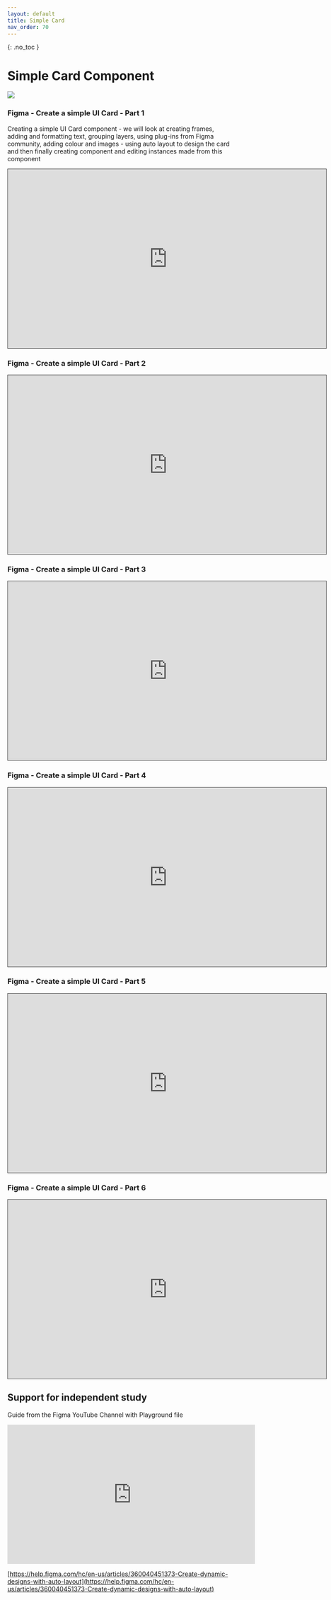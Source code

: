 ```yaml
---
layout: default
title: Simple Card
nav_order: 70
---
```


{: .no_toc }

# Simple Card Component

![](images/card_simple.png)

### Figma - Create a simple UI Card - Part 1 

Creating a simple UI Card component - we will look at creating frames, adding and formatting text, grouping layers, using plug-ins from Figma community, adding colour and images - using auto layout to design the card and then finally creating component and editing instances made from this component

<iframe src="https://solent.cloud.panopto.eu/Panopto/Pages/Embed.aspx?id=04cff5b4-98bb-432f-87f3-af4f014d7c97&autoplay=false&offerviewer=true&showtitle=true&showbrand=false&captions=true&interactivity=all" height="405" width="720" style="border: 1px solid #464646;" allowfullscreen allow="autoplay"></iframe>

### Figma - Create a simple UI Card - Part 2

<iframe src="https://solent.cloud.panopto.eu/Panopto/Pages/Embed.aspx?id=e9e47c3b-553c-41cc-9623-af4f014f5ef3&autoplay=false&offerviewer=true&showtitle=true&showbrand=false&captions=true&interactivity=all" height="405" width="720" style="border: 1px solid #464646;" allowfullscreen allow="autoplay"></iframe>

### Figma - Create a simple UI Card - Part 3

<iframe src="https://solent.cloud.panopto.eu/Panopto/Pages/Embed.aspx?id=804c9e67-43cd-4d8b-84ea-af4f01506981&autoplay=false&offerviewer=true&showtitle=true&showbrand=false&captions=true&interactivity=all" height="405" width="720" style="border: 1px solid #464646;" allowfullscreen allow="autoplay"></iframe>

### Figma - Create a simple UI Card - Part 4

<iframe src="https://solent.cloud.panopto.eu/Panopto/Pages/Embed.aspx?id=5f357a71-b01e-4506-b4c3-af4f0154d7e8&autoplay=false&offerviewer=true&showtitle=true&showbrand=false&captions=true&interactivity=all" height="405" width="720" style="border: 1px solid #464646;" allowfullscreen allow="autoplay"></iframe>

### Figma - Create a simple UI Card - Part 5

<iframe src="https://solent.cloud.panopto.eu/Panopto/Pages/Embed.aspx?id=99525551-bb9e-4ad0-8713-af4f015a4351&autoplay=false&offerviewer=true&showtitle=true&showbrand=false&captions=true&interactivity=all" height="405" width="720" style="border: 1px solid #464646;" allowfullscreen allow="autoplay"></iframe>

### Figma - Create a simple UI Card - Part 6 

<iframe src="https://solent.cloud.panopto.eu/Panopto/Pages/Embed.aspx?id=a818b053-2495-47bf-936b-af4f01573e9f&autoplay=false&offerviewer=true&showtitle=true&showbrand=false&captions=true&interactivity=all" height="405" width="720" style="border: 1px solid #464646;" allowfullscreen allow="autoplay"></iframe>

## Support for independent study

Guide from the Figma YouTube Channel with Playground file

<iframe width="560" height="315" src="https://www.youtube.com/embed/floQKLsWAy4" title="YouTube video player" frameborder="0" allow="accelerometer; autoplay; clipboard-write; encrypted-media; gyroscope; picture-in-picture" allowfullscreen></iframe>

[https://help.figma.com/hc/en-us/articles/360040451373-Create-dynamic-designs-with-auto-layout](https://help.figma.com/hc/en-us/articles/360040451373-Create-dynamic-designs-with-auto-layout)








